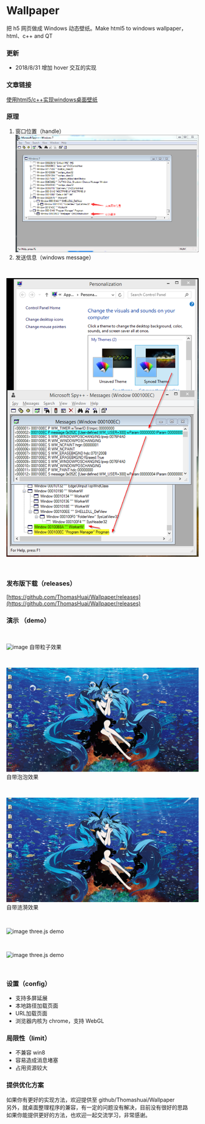 # Wallpaper
把 h5 网页做成 Windows 动态壁纸。Make html5 to windows wallpaper，html、c++ and QT
### 更新
- 2018/8/31 增加 hover 交互的实现

### 文章链接
[使用html5/c++实现windows桌面壁纸](https://zhuanlan.zhihu.com/p/37877070)

### 原理
1. 窗口位置（handle）
![image](./images/source_1.png)
2. 发送信息（windows message）

<br>

![image](./images/source_2.png)

<br>


### 发布版下载（releases）

[https://github.com/ThomasHuai/Wallpaper/releases](https://github.com/ThomasHuai/Wallpaper/releases)

### 演示 （demo）

<br>

![image](./images/1.gif)
自带粒子效果

<br>

![image](./images/4.gif)
自带泡泡效果

<br>

![image](./images/5.gif)
自带涟漪效果

<br>

![image](./images/2.gif)
three.js demo

<br>

![image](./images/3.gif)
three.js demo

<br>

### 设置（config）
- 支持多屏延展
- 本地路径加载页面
- URL加载页面
- 浏览器内核为 chrome，支持 WebGL

### 局限性（limit）
- 不兼容 win8
- 容易造成消息堵塞
- 占用资源较大

### 提供优化方案
如果你有更好的实现方法，欢迎提供至 github/Thomashuai/Wallpaper<br>
另外，就桌面整理程序的兼容，有一定的问题没有解决，目前没有很好的思路<br>
如果你能提供更好的方法，也欢迎一起交流学习，非常感谢。<br>




